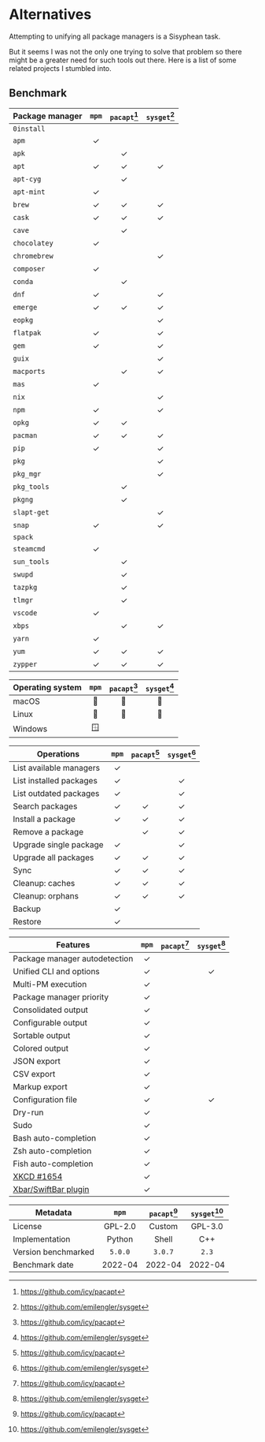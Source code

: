 # Alternatives

Attempting to unifying all package managers is a Sisyphean task.

But it seems I was not the only one trying to solve that problem so there might be a greater need
for such tools out there. Here is a list of some related projects I stumbled into.

## Benchmark

| Package manager | `mpm` | `pacapt`[^1] | `sysget`[^2] |
| --------------- | :---: | :----------: | :----------: |
| `0install`      |       |              |              |
| `apm`           |   ✓   |              |              |
| `apk`           |       |      ✓       |              |
| `apt`           |   ✓   |      ✓       |      ✓       |
| `apt-cyg`       |       |      ✓       |              |
| `apt-mint`      |   ✓   |              |              |
| `brew`          |   ✓   |      ✓       |      ✓       |
| `cask`          |   ✓   |      ✓       |      ✓       |
| `cave`          |       |      ✓       |              |
| `chocolatey`    |   ✓   |              |              |
| `chromebrew`    |       |              |      ✓       |
| `composer`      |   ✓   |              |              |
| `conda`         |       |      ✓       |              |
| `dnf`           |   ✓   |              |      ✓       |
| `emerge`        |   ✓   |      ✓       |      ✓       |
| `eopkg`         |       |              |      ✓       |
| `flatpak`       |   ✓   |              |      ✓       |
| `gem`           |   ✓   |              |      ✓       |
| `guix`          |       |              |      ✓       |
| `macports`      |       |      ✓       |      ✓       |
| `mas`           |   ✓   |              |              |
| `nix`           |       |              |      ✓       |
| `npm`           |   ✓   |              |      ✓       |
| `opkg`          |   ✓   |      ✓       |              |
| `pacman`        |   ✓   |      ✓       |      ✓       |
| `pip`           |   ✓   |              |      ✓       |
| `pkg`           |       |              |      ✓       |
| `pkg_mgr`       |       |              |      ✓       |
| `pkg_tools`     |       |      ✓       |              |
| `pkgng`         |       |      ✓       |              |
| `slapt-get`     |       |              |      ✓       |
| `snap`          |   ✓   |              |      ✓       |
| `spack`         |       |              |              |
| `steamcmd`      |   ✓   |              |              |
| `sun_tools`     |       |      ✓       |              |
| `swupd`         |       |      ✓       |              |
| `tazpkg`        |       |      ✓       |              |
| `tlmgr`         |       |      ✓       |              |
| `vscode`        |   ✓   |              |              |
| `xbps`          |       |      ✓       |      ✓       |
| `yarn`          |   ✓   |              |              |
| `yum`           |   ✓   |      ✓       |      ✓       |
| `zypper`        |   ✓   |      ✓       |      ✓       |

| Operating system | `mpm` | `pacapt`[^1] | `sysget`[^2] |
| ---------------- | :---: | :----------: | :----------: |
| macOS            |   🍎   |      🍎       |      🍎       |
| Linux            |   🐧   |      🐧       |      🐧       |
| Windows          |   🪟   |              |              |

| Operations              | `mpm` | `pacapt`[^1] | `sysget`[^2] |
| ----------------------- | :---: | :----------: | :----------: |
| List available managers |   ✓   |              |              |
| List installed packages |   ✓   |              |      ✓       |
| List outdated packages  |   ✓   |              |      ✓       |
| Search packages         |   ✓   |      ✓       |      ✓       |
| Install a package       |   ✓   |      ✓       |      ✓       |
| Remove a package        |       |      ✓       |      ✓       |
| Upgrade single package  |   ✓   |              |      ✓       |
| Upgrade all packages    |   ✓   |      ✓       |      ✓       |
| Sync                    |   ✓   |      ✓       |      ✓       |
| Cleanup: caches         |   ✓   |      ✓       |      ✓       |
| Cleanup: orphans        |   ✓   |      ✓       |      ✓       |
| Backup                  |   ✓   |              |              |
| Restore                 |   ✓   |              |              |

| Features                              | `mpm` | `pacapt`[^1] | `sysget`[^2] |
| ------------------------------------- | :---: | :----------: | :----------: |
| Package manager autodetection         |   ✓   |              |              |
| Unified CLI and options               |   ✓   |              |      ✓       |
| Multi-PM execution                    |   ✓   |              |              |
| Package manager priority              |   ✓   |              |              |
| Consolidated output                   |   ✓   |              |              |
| Configurable output                   |   ✓   |              |              |
| Sortable output                       |   ✓   |              |              |
| Colored output                        |   ✓   |              |              |
| JSON export                           |   ✓   |              |              |
| CSV export                            |   ✓   |              |              |
| Markup export                         |   ✓   |              |              |
| Configuration file                    |   ✓   |              |      ✓       |
| Dry-run                               |   ✓   |              |              |
| Sudo                                  |   ✓   |              |              |
| Bash auto-completion                  |   ✓   |              |              |
| Zsh auto-completion                   |   ✓   |              |              |
| Fish auto-completion                  |   ✓   |              |              |
| [XKCD #1654](https://xkcd.com/1654/)  |   ✓   |              |              |
| [Xbar/SwiftBar plugin](bar-plugin.md) |   ✓   |              |              |

| Metadata            |  `mpm`  | `pacapt`[^1] | `sysget`[^2] |
| ------------------- | :-----: | :----------: | :----------: |
| License             | GPL-2.0 |    Custom    |   GPL-3.0    |
| Implementation      | Python  |    Shell     |     C++      |
| Version benchmarked | `5.0.0` |   `3.0.7`    |    `2.3`     |
| Benchmark date      | 2022-04 |   2022-04    |   2022-04    |

[^1]: <https://github.com/icy/pacapt>

[^2]: <https://github.com/emilengler/sysget>
